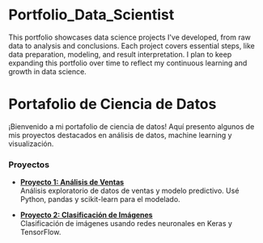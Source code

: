 # Portfolio_Data_Scientist
This portfolio showcases data science projects I've developed, from raw data to analysis and conclusions. Each project covers essential steps, like data preparation, modeling, and result interpretation. I plan to keep expanding this portfolio over time to reflect my continuous learning and growth in data science.

# Portafolio de Ciencia de Datos

¡Bienvenido a mi portafolio de ciencia de datos! Aquí presento algunos de mis proyectos destacados en análisis de datos, machine learning y visualización.

### Proyectos

- **[Proyecto 1: Análisis de Ventas](link-a-la-carpeta-del-proyecto-1)**  
  Análisis exploratorio de datos de ventas y modelo predictivo. Usé Python, pandas y scikit-learn para el modelado.

- **[Proyecto 2: Clasificación de Imágenes](link-a-la-carpeta-del-proyecto-2)**  
  Clasificación de imágenes usando redes neuronales en Keras y TensorFlow.
